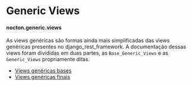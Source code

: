 # Generic Views
#### nocton.generic.views

As views genéricas são formas ainda mais simplificadas das views genéricas presentes no django_rest_framework. A documentação dessas views foram divididas em duas partes, as ```Base_Generic_Views``` e as ```Generic_Views``` propriamente ditas.

- [Views genéricas bases](views/base_generic_views.md#Base_Generic_Views)
- [Views genéricas finais](views/real_generic_views.md#Generic_Views)